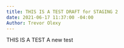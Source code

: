 ```yaml
---
title: THIS IS A TEST DRAFT for STAGING 2
date: 2021-06-17 11:37:00 -04:00
Author: Trevor Olexy
---
```


THIS IS A TEST A new test